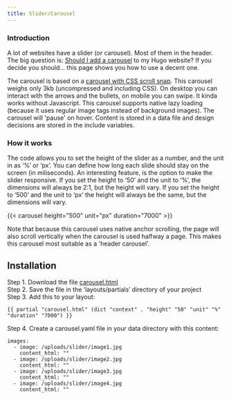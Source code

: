 ```yaml
---
title: Slider/Carousel
---
```


### Introduction

A lot of websites have a slider (or carousel). Most of them in the header. The big question is: [Should I add a carousel](https://shouldiuseacarousel.com/) to my Hugo website? If you decide you should... this page shows you how to use a decent one. 

The carousel is based on a [carousel with CSS scroll snap](https://codepen.io/joosts/pen/MWJBPgo). This carousel weighs only 3kb (uncompressed and including CSS). On desktop you can interact with the arrows and the bullets, on mobile you can swipe. It kinda works without Javascript. This carousel supports native lazy loading (because it uses regular image tags instead of background images). The carousel will 'pause' on hover. Content is stored in a data file and design decisions are stored in the include variables.

### How it works

The code allows you to set the height of the slider as a number, and the unit in as ‘%’ or ‘px’. You can define how long each slide should stay on the screen (in miliseconds). An interesting feature, is the option to make the slider responsive. If you set the height to ‘50’ and the unit to ‘%’, the dimensions will always be 2:1, but the height will vary. If you set the height to ‘500’ and the unit to ‘px’ the height will always be the same, but the dimensions will vary.

{{< carousel height="500" unit="px" duration="7000" >}}

Note that because this carousel uses native anchor scrolling, the page will also scroll vertically when the carousel is used halfway a page. This makes this carousel most suitable as a 'header carousel'.


## Installation

Step 1. Download the file [carousel.html](https://github.com/jhvanderschee/hugocodex/blob/main/layouts/partials/carousel.html)  
Step 2. Save the file in the ‘layouts/partials’ directory of your project  
Step 3. Add this to your layout:  
```
{{ partial "carousel.html" (dict "context" . "height" "50" "unit" "%" "duration" "7000") }}
```
Step 4. Create a carousel.yaml file in your data directory with this content:  
```
images: 
  - image: /uploads/slider/image1.jpg
    content_html: ""
  - image: /uploads/slider/image2.jpg
    content_html: ""
  - image: /uploads/slider/image3.jpg
    content_html: ""
  - image: /uploads/slider/image4.jpg
    content_html: ""
```
